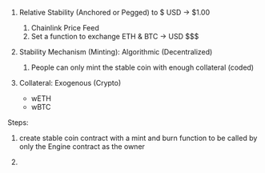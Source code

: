 1. Relative Stability (Anchored or Pegged) to $ USD -> $1.00

   1. Chainlink Price Feed
   2. Set a function to exchange ETH & BTC -> USD $$$

2. Stability Mechanism (Minting): Algorithmic (Decentralized)

   1. People can only mint the stable coin with enough collateral (coded)

3. Collateral: Exogenous (Crypto)
   - wETH
   - wBTC



Steps: 

1. create stable coin contract with a mint and burn function to be called by only the Engine contract as the owner

2. 